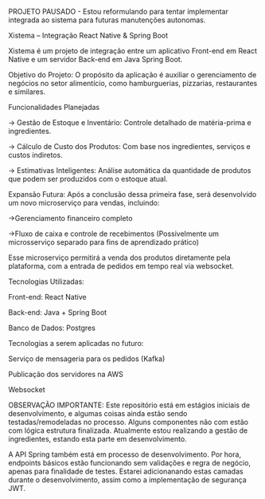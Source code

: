 PROJETO PAUSADO - Estou reformulando para tentar implementar integrada ao sistema para futuras manutenções autonomas.

Xistema – Integração React Native & Spring Boot

Xistema é um projeto de integração entre um aplicativo Front-end em React Native e um servidor Back-end em Java Spring Boot.

Objetivo do Projeto:
O propósito da aplicação é auxiliar o gerenciamento de negócios no setor alimentício, como hamburguerias, pizzarias, restaurantes e similares.



Funcionalidades Planejadas

-> Gestão de Estoque e Inventário: Controle detalhado de matéria-prima e ingredientes.

-> Cálculo de Custo dos Produtos: Com base nos ingredientes, serviços e custos indiretos.

-> Estimativas Inteligentes: Análise automática da quantidade de produtos que podem ser produzidos com o estoque atual.



Expansão Futura:
Após a conclusão dessa primeira fase, será desenvolvido um novo microserviço para vendas, incluindo:

->Gerenciamento financeiro completo

->Fluxo de caixa e controle de recebimentos (Possivelmente um microsserviço separado para fins de aprendizado prático)

Esse microserviço permitirá a venda dos produtos diretamente pela plataforma, com a entrada de pedidos em tempo real via websocket.



Tecnologias Utilizadas:

Front-end: React Native

Back-end: Java + Spring Boot

Banco de Dados: Postgres


Tecnologias a serem aplicadas no futuro:

Serviço de mensageria para os pedidos (Kafka)

Publicação dos servidores na AWS

Websocket



OBSERVAÇÃO IMPORTANTE:
Este repositório está em estágios iniciais de desenvolvimento, e algumas coisas ainda estão sendo testadas/remodeladas no processo. Alguns componentes não com estão com lógica estrutura finalizada.
Atualmente estou realizando a gestão de ingredientes, estando esta parte em desenvolvimento.

A API Spring também está em processo de desenvolvimento. 
Por hora, endpoints básicos estão funcionando sem validações e regra de negócio, apenas para finalidade de testes. Estarei adicionanando estas camadas durante o desenvolvimento, assim como a implementação de segurança JWT.
